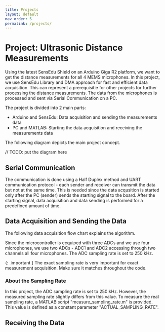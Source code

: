 ```yaml
---
title: Projects
layout: default
nav_order: 5
permalink: /projects/
---
```



# Project: Ultrasonic Distance Measurements

Using the latest SensEdu Shield on an Arduino Giga R2 platform, we want to get the distance measurements for all 4 MEMS microphones. 
In this project, we use SensEdu Library and DMA approach for fast and efficient data acquisition. This can represent a prerequisitie 
for other projects for further processing the distance measurements. The data from the microphones is processed and sent via Serial Communication on a PC. 

The project is divided into 2 main parts: 
* Arduino and SensEdu: Data acquisition and sending the measurements data
* PC and MATLAB: Starting the data acquisition and receiving the measurements data

The following diagram depicts the main project concept. 

// TODO: put the diagram here

## Serial Communication 

The communication is done using a Half Duplex method and UART communication protocol - each sender and receiver can transmit the data but not at the same time. This is needed since the data acqusition is started only after the PC (sender) sends the starting signal to the board. After the starting signal, data acquisition and data sending is performed for a predefined amount of time. 

## Data Acquisition and Sending the Data

The following data acquisition flow chart explains the algorithm. 

Since the microcontroller is ecquiped with three ADCs and we use four microphones, we use two ADCs - ADC1 and ADC2 accessing through two channels all four microphones. The ADC sampling rate is set to 250 kHz. 

{: .important }
The exact sampling rate is very important for exact measurement acquisition. Make sure it matches throughout the code. 

### About the Sampling Rate

In this project, the ADC sampling rate is set to 250 kHz. However, the measured sampling rate slightly differs from this value. To measure the real sampling rate, a MATLAB script "measure_sampling_rate.m" is provided. This value is defined as a constant parameter "ACTUAL_SAMPLING_RATE". 




## Receiving the Data












